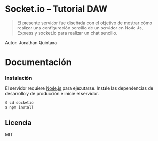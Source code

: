 # Socket.io – Tutorial DAW 

> El presente servidor fue diseñada con el objetivo de mostrar cómo realizar una configuración sencilla de un servidor en Node Js, Express y socket.io para realizar un chat sencillo.


Autor: Jonathan Quintana


# Documentación 

### Instalación
El servidor requiere [Node.js](https://nodejs.org/) para ejecutarse.
Instale las dependencias de desarrollo y de producción e inicie el servidor.

```sh
$ cd socketio
$ npm install
```

Licencia
----
MIT
